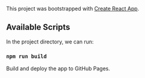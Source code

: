 This project was bootstrapped with [Create React App](https://github.com/facebook/create-react-app).

## Available Scripts

In the project directory, we can run:

### `npm run build`

Build and deploy the app to GitHub Pages.
